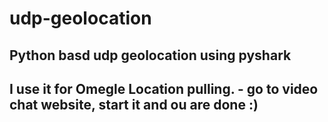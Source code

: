 # udp-geolocation
## Python basd udp geolocation using pyshark

## I use it for Omegle Location pulling. - go to video chat website, start it and ou are done :)
